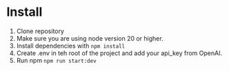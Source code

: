 # Install

1. Clone repository
2. Make sure you are using node version 20 or higher.
3. Install dependencies with
   `npm install`
4. Create .env in teh root of the project and add your api_key from OpenAI.
5. Run npm `npm run start:dev`
